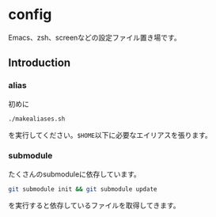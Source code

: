 # config
Emacs、zsh、screenなどの設定ファイル置き場です。

## Introduction

### alias

初めに

```sh
./makealiases.sh
```

を実行してください。`$HOME`以下に必要なエイリアスを張ります。

### submodule

たくさんのsubmoduleに依存しています。

```sh
git submodule init && git submodule update
```

を実行すると依存しているファイルを取得してきます。
